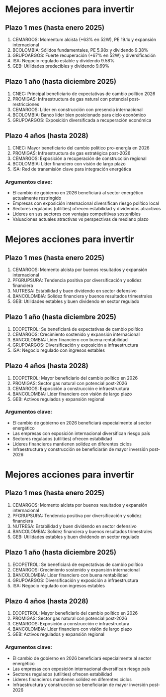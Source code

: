 # Mejores acciones para invertir

## Plazo 1 mes (hasta enero 2025)
1. CEMARGOS: Momentum alcista (+63% en 52W), PE 19.1x y expansión internacional
2. BCOLOMBIA: Sólidos fundamentales, PE 5.98x y dividendo 9.38%
3. GRUPOARGOS: Fuerte recuperación (+67% en 52W) y diversificación
4. ISA: Negocio regulado estable y dividendo 9.58%
5. GEB: Utilidades predecibles y dividendo 9.69%

## Plazo 1 año (hasta diciembre 2025)
1. CNEC: Principal beneficiario de expectativas de cambio político 2026
2. PROMIGAS: Infraestructura de gas natural con potencial post-restricciones
3. CEMARGOS: Líder en construcción con presencia internacional
4. BCOLOMBIA: Banco líder bien posicionado para ciclo económico
5. GRUPOARGOS: Exposición diversificada a recuperación económica

## Plazo 4 años (hasta 2028)
1. CNEC: Mayor beneficiario del cambio político pro-energía en 2026
2. PROMIGAS: Infraestructura de gas estratégica post-2026
3. CEMARGOS: Exposición a recuperación de construcción regional
4. BCOLOMBIA: Líder financiero con visión de largo plazo
5. ISA: Red de transmisión clave para integración energética

### Argumentos clave:
- El cambio de gobierno en 2026 beneficiará al sector energético actualmente restringido
- Empresas con exposición internacional diversifican riesgo político local
- Sectores regulados (utilities) ofrecen estabilidad y dividendos atractivos
- Líderes en sus sectores con ventajas competitivas sostenibles
- Valuaciones actuales atractivas vs perspectivas de mediano plazo
# Mejores acciones para invertir

## Plazo 1 mes (hasta enero 2025)
1. CEMARGOS: Momento alcista por buenos resultados y expansión internacional
2. PFGRUPSURA: Tendencia positiva por diversificación y solidez financiera
3. NUTRESA: Estabilidad y buen dividendo en sector defensivo
4. BANCOLOMBIA: Solidez financiera y buenos resultados trimestrales
5. GEB: Utilidades estables y buen dividendo en sector regulado

## Plazo 1 año (hasta diciembre 2025)
1. ECOPETROL: Se beneficiará de expectativas de cambio político
2. CEMARGOS: Crecimiento sostenido y expansión internacional
3. BANCOLOMBIA: Líder financiero con buena rentabilidad
4. GRUPOARGOS: Diversificación y exposición a infraestructura
5. ISA: Negocio regulado con ingresos estables

## Plazo 4 años (hasta 2028)
1. ECOPETROL: Mayor beneficiario del cambio político en 2026
2. PROMIGAS: Sector gas natural con potencial post-2026
3. CEMARGOS: Exposición a construcción e infraestructura
4. BANCOLOMBIA: Líder financiero con visión de largo plazo
5. GEB: Activos regulados y expansión regional

### Argumentos clave:
- El cambio de gobierno en 2026 beneficiará especialmente al sector energético
- Las empresas con exposición internacional diversifican riesgo país
- Sectores regulados (utilities) ofrecen estabilidad
- Líderes financieros mantienen solidez en diferentes ciclos
- Infraestructura y construcción se beneficiarán de mayor inversión post-2026
# Mejores acciones para invertir

## Plazo 1 mes (hasta enero 2025)
1. CEMARGOS: Momento alcista por buenos resultados y expansión internacional
2. PFGRUPSURA: Tendencia positiva por diversificación y solidez financiera  
3. NUTRESA: Estabilidad y buen dividendo en sector defensivo
4. BANCOLOMBIA: Solidez financiera y buenos resultados trimestrales
5. GEB: Utilidades estables y buen dividendo en sector regulado

## Plazo 1 año (hasta diciembre 2025)
1. ECOPETROL: Se beneficiará de expectativas de cambio político
2. CEMARGOS: Crecimiento sostenido y expansión internacional
3. BANCOLOMBIA: Líder financiero con buena rentabilidad
4. GRUPOARGOS: Diversificación y exposición a infraestructura
5. ISA: Negocio regulado con ingresos estables

## Plazo 4 años (hasta 2028)
1. ECOPETROL: Mayor beneficiario del cambio político en 2026
2. PROMIGAS: Sector gas natural con potencial post-2026
3. CEMARGOS: Exposición a construcción e infraestructura
4. BANCOLOMBIA: Líder financiero con visión de largo plazo
5. GEB: Activos regulados y expansión regional

### Argumentos clave:
- El cambio de gobierno en 2026 beneficiará especialmente al sector energético
- Las empresas con exposición internacional diversifican riesgo país
- Sectores regulados (utilities) ofrecen estabilidad
- Líderes financieros mantienen solidez en diferentes ciclos
- Infraestructura y construcción se beneficiarán de mayor inversión post-2026
